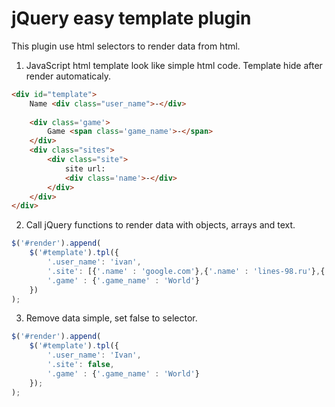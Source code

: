 <h1> jQuery easy template plugin </h1>

This plugin use html selectors to render data from html.

1) JavaScript html template look like simple html code. Template hide after render automaticaly.
```html
<div id="template">
	Name <div class="user_name">-</div>
	
	<div class='game'>
		Game <span class='game_name'>-</span>
	</div>
	<div class="sites">
		<div class="site">
			site url:
			<div class='name'>-</div>
		</div>
	</div>
</div>
```

2) Call jQuery functions to render data with objects, arrays and text.
```javascript
$('#render').append(
	$('#template').tpl({
		'.user_name': 'ivan',
		'.site': [{'.name' : 'google.com'},{'.name' : 'lines-98.ru'},{'.name' : 'pihpi.ru'}],
		'.game' : {'.game_name' : 'World'}
	})
);
```

3) Remove data simple, set false to selector.
```javascript
$('#render').append(
	$('#template').tpl({
		'.user_name': 'Ivan',
		'.site': false,
		'.game' : {'.game_name' : 'World'}
	});
);

```

